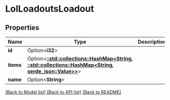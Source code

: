 # LolLoadoutsLoadout

## Properties

Name | Type | Description | Notes
------------ | ------------- | ------------- | -------------
**id** | Option<**i32**> |  | [optional]
**items** | Option<[**::std::collections::HashMap<String, ::std::collections::HashMap<String, serde_json::Value>>**](map.md)> |  | [optional]
**name** | Option<**String**> |  | [optional]

[[Back to Model list]](../README.md#documentation-for-models) [[Back to API list]](../README.md#documentation-for-api-endpoints) [[Back to README]](../README.md)


